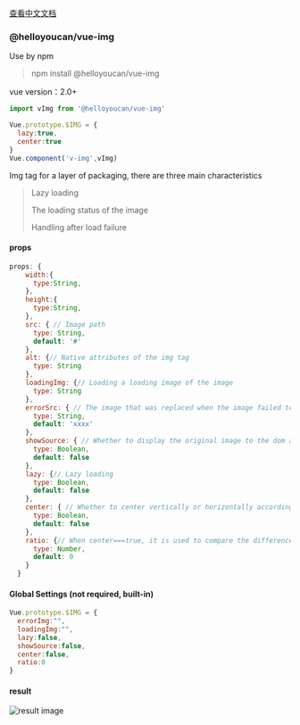 [查看中文文档](README_zh.md)

### @helloyoucan/vue-img

Use by npm

> npm install @helloyoucan/vue-img

vue version：2.0+

```javascript
import vImg from '@helloyoucan/vue-img'

Vue.prototype.$IMG = {
  lazy:true,
  center:true
}
Vue.component('v-img',vImg)
```



Img tag for a layer of packaging, there are three main characteristics

> Lazy loading
>
> The loading status of the image
>
> Handling after load failure



#### props

```javascript
props: {
	width:{
      type:String,
    },
    height:{
      type:String,
    },
    src: { // Image path
      type: String,
      default: '#'
    },
    alt: {// Native attributes of the img tag
      type: String
    },
    loadingImg: {// Loading a loading image of the image
      type: String
    },
    errorSrc: { // The image that was replaced when the image failed to load
      type: String,
      default: 'xxxx'
    },
    showSource: { // Whether to display the original image to the dom as a date-src attribute
      type: Boolean,
      default: false
    },
    lazy: {// Lazy loading
      type: Boolean,
      default: false
    },
    center: { // Whether to center vertically or horizontally according to picture size
      type: Boolean,
      default: false
    },
    ratio: {// When center===true, it is used to compare the difference between the original size of the image and the width/height of the rendering size, and then set the width or height of the image as the basis of auto
      type: Number,
      default: 0
    }
  }
```

#### Global Settings (not required, built-in)

```javascript
Vue.prototype.$IMG = {
  errorImg:"",
  loadingImg:"",
  lazy:false,
  showSource:false,
  center:false,
  ratio:0
}

```

#### result

![result image](https://github-1252517012.cos.ap-guangzhou.myqcloud.com/vue-img/vue-img.png)
